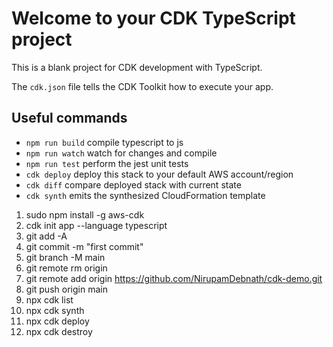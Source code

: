 # Welcome to your CDK TypeScript project

This is a blank project for CDK development with TypeScript.

The `cdk.json` file tells the CDK Toolkit how to execute your app.

## Useful commands

- `npm run build` compile typescript to js
- `npm run watch` watch for changes and compile
- `npm run test` perform the jest unit tests
- `cdk deploy` deploy this stack to your default AWS account/region
- `cdk diff` compare deployed stack with current state
- `cdk synth` emits the synthesized CloudFormation template

1. sudo npm install -g aws-cdk
2. cdk init app --language typescript
3. git add -A
4. git commit -m "first commit"
5. git branch -M main
6. git remote rm origin
7. git remote add origin https://github.com/NirupamDebnath/cdk-demo.git
8. git push origin main
9. npx cdk list
10. npx cdk synth
11. npx cdk deploy
12. npx cdk destroy
